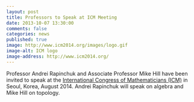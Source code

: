 ```yaml
---
layout: post
title: Professors to Speak at ICM Meeting
date: 2013-10-07 13:30:00
comments: false
categories: news
published: true
image: http://www.icm2014.org/images/logo.gif
image-alt: ICM logo
image-address: http://www.icm2014.org/
---
```

Professor Andrei Rapinchuk and Associate Professor Mike Hill have been invited to speak at the [International Congress of Mathematicians (ICM)](http://www.icm2014.org/) in Seoul, Korea, August 2014. Andrei Rapinchuk will speak on algebra and Mike Hill on topology.
